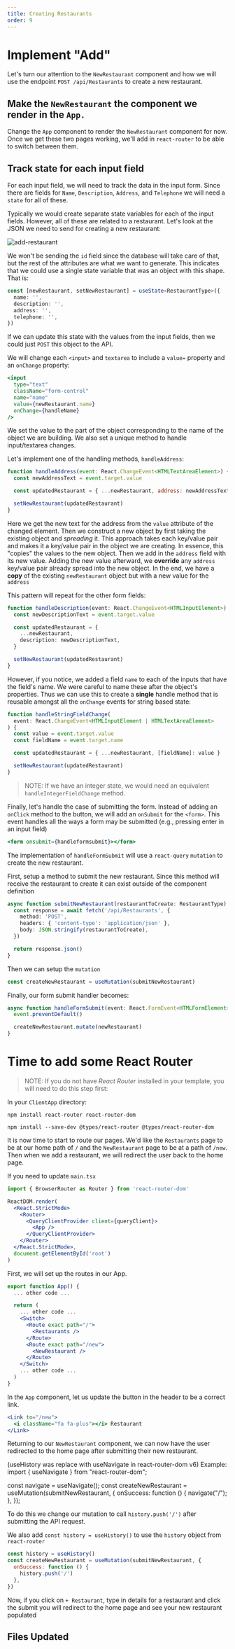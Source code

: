 ```yaml
---
title: Creating Restaurants
order: 9
---
```


# Implement "Add"

Let's turn our attention to the `NewRestaurant` component and how we will use
the endpoint `POST /api/Restaurants` to create a new restaurant.

## Make the `NewRestaurant` the component we render in the `App.`

Change the `App` component to render the `NewRestaurant` component for now. Once
we get these two pages working, we'll add in `react-router` to be able to switch
between them.

## Track state for each input field

For each input field, we will need to track the data in the input form. Since
there are fields for `Name`, `Description`, `Address`, and `Telephone` we will
need a `state` for all of these.

Typically we would create separate state variables for each of the input fields.
However, all of these are related to a restaurant. Let's look at the JSON we
need to send for creating a new restaurant:

![add-restaurant](./assets/add-restaurant.png)

We won't be sending the `id` field since the database will take care of that,
but the rest of the attributes are what we want to generate. This indicates that
we could use a single state variable that was an object with this shape. That
is:

```typescript
const [newRestaurant, setNewRestaurant] = useState<RestaurantType>({
  name: '',
  description: '',
  address: '',
  telephone: '',
})
```

If we can update this state with the values from the input fields, then we could
just `POST` this object to the API.

We will change each `<input>` and `textarea` to include a `value=` property and
an `onChange` property:

```jsx
<input
  type="text"
  className="form-control"
  name="name"
  value={newRestaurant.name}
  onChange={handleName}
/>
```

We set the value to the part of the object corresponding to the name of the
object we are building. We also set a unique method to handle input/textarea
changes.

Let's implement one of the handling methods, `handleAddress`:

```javascript
function handleAddress(event: React.ChangeEvent<HTMLTextAreaElement>) {
  const newAddressText = event.target.value

  const updatedRestaurant = { ...newRestaurant, address: newAddressText }

  setNewRestaurant(updatedRestaurant)
}
```

Here we get the new text for the address from the `value` attribute of the
changed element. Then we construct a new object by first taking the existing
object and _spreading_ it. This approach takes each key/value pair and makes it
a key/value pair in the object we are creating. In essence, this "copies" the
values to the new object. Then we add in the `address` field with its new value.
Adding the new value afterward, we **override** any `address` key/value pair
already spread into the new object. In the end, we have a **copy** of the
existing `newRestaurant` object but with a new value for the `address`

This pattern will repeat for the other form fields:

```typescript
function handleDescription(event: React.ChangeEvent<HTMLInputElement>) {
  const newDescriptionText = event.target.value

  const updatedRestaurant = {
    ...newRestaurant,
    description: newDescriptionText,
  }

  setNewRestaurant(updatedRestaurant)
}
```

However, if you notice, we added a field `name` to each of the inputs that have
the field's name. We were careful to name these after the object's properties.
Thus we can use this to create a **single** handle method that is reusable
amongst all the `onChange` events for string based state:

```typescript
function handleStringFieldChange(
  event: React.ChangeEvent<HTMLInputElement | HTMLTextAreaElement>
) {
  const value = event.target.value
  const fieldName = event.target.name

  const updatedRestaurant = { ...newRestaurant, [fieldName]: value }

  setNewRestaurant(updatedRestaurant)
}
```

> NOTE: If we have an integer state, we would need an equivalent
> `handleIntegerFieldChange` method.

Finally, let's handle the case of submitting the form. Instead of adding an
`onClick` method to the button, we will add an `onSubmit` for the `<form>`. This
event handles all the ways a form may be submitted (e.g., pressing enter in an
input field)

```jsx
<form onsubmit={handleformsubmit}></form>
```

The implementation of `handleFormSubmit` will use a `react-query` `mutation` to
create the new restaurant.

First, setup a method to submit the new restaurant. Since this method will
receive the restaurant to create it can exist outside of the component
definition

```typescript
async function submitNewRestaurant(restaurantToCreate: RestaurantType) {
  const response = await fetch('/api/Restaurants', {
    method: 'POST',
    headers: { 'content-type': 'application/json' },
    body: JSON.stringify(restaurantToCreate),
  })

  return response.json()
}
```

Then we can setup the `mutation`

```typescript
const createNewRestaurant = useMutation(submitNewRestaurant)
```

Finally, our form submit handler becomes:

```typescript
async function handleFormSubmit(event: React.FormEvent<HTMLFormElement>) {
  event.preventDefault()

  createNewRestaurant.mutate(newRestaurant)
}
```

# Time to add some React Router

> NOTE: If you do not have _React Router_ installed in your template, you will
> need to do this step first:

In your `ClientApp` directory:

```shell
npm install react-router react-router-dom
```

```shell
npm install --save-dev @types/react-router @types/react-router-dom
```

It is now time to start to route our pages. We'd like the `Restaurants` page to
be at our home path of `/` and the `NewRestaurant` page to be at a path of
`/new`. Then when we add a restaurant, we will redirect the user back to the
home page.

If you need to update `main.tsx`

```typescript
import { BrowserRouter as Router } from 'react-router-dom'
```

```jsx
ReactDOM.render(
  <React.StrictMode>
    <Router>
      <QueryClientProvider client={queryClient}>
        <App />
      </QueryClientProvider>
    </Router>
  </React.StrictMode>,
  document.getElementById('root')
)
```

First, we will set up the routes in our App.

```jsx
export function App() {
  ... other code ...

  return (
    ... other code ...
    <Switch>
      <Route exact path="/">
        <Restaurants />
      </Route>
      <Route exact path="/new">
        <NewRestaurant />
      </Route>
    </Switch>
    ... other code ...
  )
}
```

In the `App` component, let us update the button in the header to be a correct
link.

```jsx
<Link to="/new">
  <i className="fa fa-plus"></i> Restaurant
</Link>
```

Returning to our `NewRestaurant` component, we can now have the user redirected
to the home page after submitting their new restaurant.


(useHistory was replace with useNavigate in react-router-dom v6)
Example:
import { useNavigate } from "react-router-dom";

const navigate = useNavigate();
  const createNewRestaurant = useMutation(submitNewRestaurant, {
    onSuccess: function () {
      navigate("/");
    },
  });

To do this we change our mutation to call `history.push('/')` after submitting
the API request.

We also add `const history = useHistory()` to use the `history` object from
`react-router`

```javascript
const history = useHistory()
const createNewRestaurant = useMutation(submitNewRestaurant, {
  onSuccess: function () {
    history.push('/')
  },
})
```

Now, if you click on `+ Restaurant`, type in details for a restaurant and click
the submit you will redirect to the home page and see your new restaurant
populated

## Files Updated

<!-- Makes NewRestaurant page function and introduces some basic routing -->
<GithubCommitViewer repo="suncoast-devs/TacoTuesday" commit="afc4a6eb70be983fcbd48e26ed01a36de1dfc723"/>
